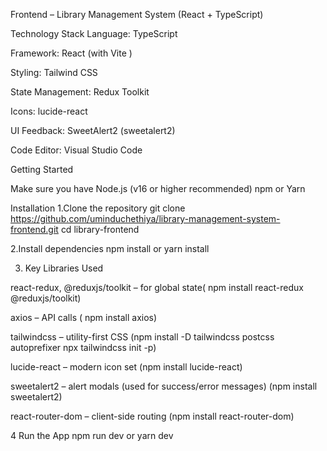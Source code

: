 Frontend – Library Management System (React + TypeScript)

Technology Stack
Language: TypeScript

Framework: React (with Vite )

Styling: Tailwind CSS

State Management: Redux Toolkit

Icons: lucide-react

UI Feedback: SweetAlert2 (sweetalert2)

Code Editor: Visual Studio Code

Getting Started

Make sure you have
Node.js (v16 or higher recommended)
npm or Yarn

Installation
1.Clone the repository
git clone https://github.com/uminduchethiya/library-management-system-frontend.git
cd library-frontend

2.Install dependencies
npm install
or
yarn install

3. Key Libraries Used

react-redux, @reduxjs/toolkit – for global state( npm install react-redux @reduxjs/toolkit)

axios – API calls (	npm install axios)

tailwindcss – utility-first CSS (npm install -D tailwindcss postcss autoprefixer
npx tailwindcss init -p)

lucide-react – modern icon set (npm install lucide-react)

sweetalert2 – alert modals (used for success/error messages) (npm install sweetalert2)

react-router-dom – client-side routing (npm install react-router-dom)


4 Run the App
npm run dev
or
yarn dev

